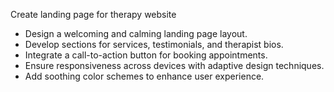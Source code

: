 Create landing page for therapy website

- Design a welcoming and calming landing page layout.
- Develop sections for services, testimonials, and therapist bios.
- Integrate a call-to-action button for booking appointments.
- Ensure responsiveness across devices with adaptive design techniques.
- Add soothing color schemes to enhance user experience.
